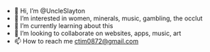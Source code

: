 - 👋 Hi, I’m @UncleSlayton
- 👀 I’m interested in women, minerals, music, gambling, the occlut
- 🌱 I’m currently learning about this
- 💞️ I’m looking to collaborate on websites, apps, music, art
- 📫 How to reach me ctim0872@gmail.com

<!---
UncleSlayton/UncleSlayton is a ✨ special ✨ repository because its `README.md` (this file) appears on your GitHub profile.
You can click the Preview link to take a look at your changes.
--->
